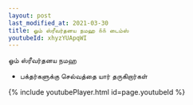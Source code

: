 ```yaml
---
layout: post
last_modified_at: 2021-03-30
title: ஓம் ஸ்ரீவர்தனய நமஹ ௧௧ டைம்ஸ்
youtubeId: xhyzYUApqWI
---
```

 
 
 ஓம் ஸ்ரீவர்தனய நமஹ  
 
 -  பக்தர்களுக்கு செல்வத்தை யார் தருகிறார்கள் 
 
  
 
  
 
 
 
 
 
 


{% include youtubePlayer.html id=page.youtubeId %}
 
 
